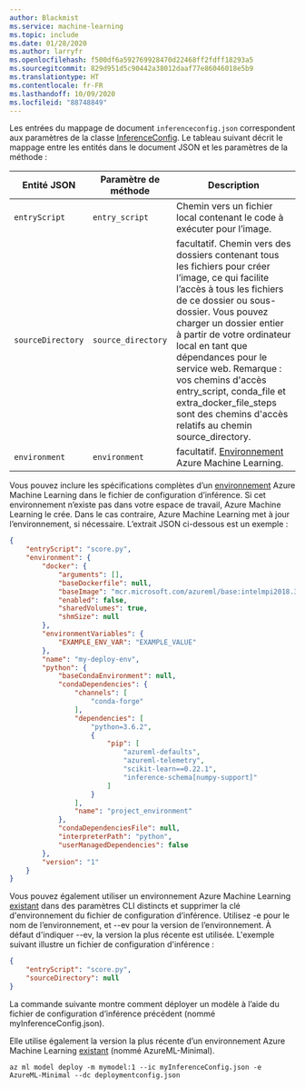 ```yaml
---
author: Blackmist
ms.service: machine-learning
ms.topic: include
ms.date: 01/28/2020
ms.author: larryfr
ms.openlocfilehash: f500df6a592769928470d22468ff2fdff18293a5
ms.sourcegitcommit: 829d951d5c90442a38012daaf77e86046018e5b9
ms.translationtype: HT
ms.contentlocale: fr-FR
ms.lasthandoff: 10/09/2020
ms.locfileid: "88748849"
---
```

Les entrées du mappage de document `inferenceconfig.json` correspondent aux paramètres de la classe [InferenceConfig](https://docs.microsoft.com/python/api/azureml-core/azureml.core.model.inferenceconfig?view=azure-ml-py). Le tableau suivant décrit le mappage entre les entités dans le document JSON et les paramètres de la méthode :

| Entité JSON | Paramètre de méthode | Description |
| ----- | ----- | ----- |
| `entryScript` | `entry_script` | Chemin vers un fichier local contenant le code à exécuter pour l’image. |
| `sourceDirectory` | `source_directory` | facultatif. Chemin vers des dossiers contenant tous les fichiers pour créer l’image, ce qui facilite l’accès à tous les fichiers de ce dossier ou sous-dossier. Vous pouvez charger un dossier entier à partir de votre ordinateur local en tant que dépendances pour le service web. Remarque : vos chemins d'accès entry_script, conda_file et extra_docker_file_steps sont des chemins d'accès relatifs au chemin source_directory. |
| `environment` | `environment` | facultatif.  [Environnement](https://docs.microsoft.com/python/api/azureml-core/azureml.core.environment.environment?view=azure-ml-py) Azure Machine Learning.|

Vous pouvez inclure les spécifications complètes d’un [environnement](https://docs.microsoft.com/python/api/azureml-core/azureml.core.environment.environment?view=azure-ml-py) Azure Machine Learning dans le fichier de configuration d’inférence. Si cet environnement n’existe pas dans votre espace de travail, Azure Machine Learning le crée. Dans le cas contraire, Azure Machine Learning met à jour l’environnement, si nécessaire. L’extrait JSON ci-dessous est un exemple :

```json
{
    "entryScript": "score.py",
    "environment": {
        "docker": {
            "arguments": [],
            "baseDockerfile": null,
            "baseImage": "mcr.microsoft.com/azureml/base:intelmpi2018.3-ubuntu16.04",
            "enabled": false,
            "sharedVolumes": true,
            "shmSize": null
        },
        "environmentVariables": {
            "EXAMPLE_ENV_VAR": "EXAMPLE_VALUE"
        },
        "name": "my-deploy-env",
        "python": {
            "baseCondaEnvironment": null,
            "condaDependencies": {
                "channels": [
                    "conda-forge"
                ],
                "dependencies": [
                    "python=3.6.2",
                    {
                        "pip": [
                            "azureml-defaults",
                            "azureml-telemetry",
                            "scikit-learn==0.22.1",
                            "inference-schema[numpy-support]"
                        ]
                    }
                ],
                "name": "project_environment"
            },
            "condaDependenciesFile": null,
            "interpreterPath": "python",
            "userManagedDependencies": false
        },
        "version": "1"
    }
}
```

Vous pouvez également utiliser un environnement Azure Machine Learning [existant](https://docs.microsoft.com/python/api/azureml-core/azureml.core.environment.environment?view=azure-ml-py) dans des paramètres CLI distincts et supprimer la clé d'environnement du fichier de configuration d’inférence. Utilisez -e pour le nom de l’environnement, et --ev pour la version de l’environnement. À défaut d'indiquer --ev, la version la plus récente est utilisée. L'exemple suivant illustre un fichier de configuration d'inférence :

```json
{
    "entryScript": "score.py",
    "sourceDirectory": null
}
```

La commande suivante montre comment déployer un modèle à l’aide du fichier de configuration d’inférence précédent (nommé myInferenceConfig.json). 

Elle utilise également la version la plus récente d’un environnement Azure Machine Learning [existant](https://docs.microsoft.com/python/api/azureml-core/azureml.core.environment.environment?view=azure-ml-py) (nommé AzureML-Minimal).

```azurecli-interactive
az ml model deploy -m mymodel:1 --ic myInferenceConfig.json -e AzureML-Minimal --dc deploymentconfig.json
```
